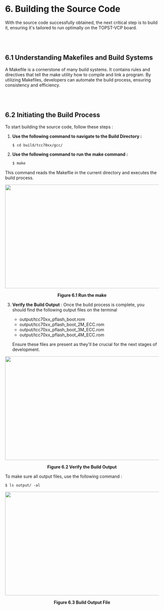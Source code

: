 #  6. Building the Source Code

With the source code successfully obtained, the next critical step is to build it, ensuring it's tailored to run optimally on the TOPST-VCP board.

<br/><br/>

## 6.1 Understanding Makefiles and Build Systems

A Makefile is a cornerstone of many build systems. It contains rules and directives that tell the make utility how to compile and link a program. By utilizing Makefiles, developers can automate the build process, ensuring consistency and efficiency.

<br/><br/>

## 6.2 Initiating the Build Process

To start building the source code, follow these steps :

1. **Use the following command to navigate to the Build Directory :**

    ```bash
    $ cd build/tcc70xx/gcc/
    ```

2. **Use the following command to run the make command :**

    ```bash
    $ make
    ```

This command reads the Makeflie in the current directory and executes the build process.

<p align="center">
    <img src="https://github.com/Topst-Dev/Documentation/assets/144076415/84b9a259-e6e7-4463-bc98-47ad15e0d04b" width="750" height="340">
</p>
<p align="center"><strong>Figure 6.1 Run the make</strong></p>

3. **Verify the Build Output** : Once the build process is complete, you should find the following output files on the terminal
    - output/tcc70xx_pflash_boot.rom
    - output/tcc70xx_pflash_boot_2M_ECC.rom
    - output/tcc70xx_pflash_boot_3M_ECC.rom
    - output/tcc70xx_pflash_boot_4M_ECC.rom

    Ensure these files are present as they'll be crucial for the next stages of development.
<p align="center">
    <img src="https://github.com/Topst-Dev/Documentation/assets/144076415/08838777-78c1-455c-822e-06f90d5e00bf" width="750" height="340">
</p>
<p align="center"><strong>Figure 6.2 Verify the Build Output</strong></p>
    To make sure all output files, use the following command :   
    
    
    $ ls output/ -al
    

<p align="center">
    <img src="https://github.com/Topst-Dev/Documentation/assets/144076415/b82ae0af-fef7-411e-b0a1-f62ae01108b9" width="750" height="340">
</p>
<p align="center"><strong>Figure 6.3 Build Output File</strong></p>
